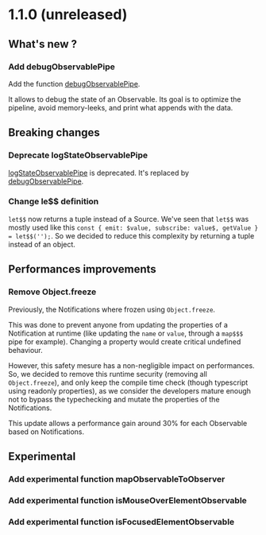 # 1.1.0 (unreleased)

## What's new ?

### Add debugObservablePipe

Add the function [debugObservablePipe](/docs/reference/debug-observable-pipe/).

It allows to debug the state of an Observable. Its goal is to optimize the pipeline, avoid memory-leeks, and print what appends with the data.


## Breaking changes

### Deprecate logStateObservablePipe

[logStateObservablePipe](/docs/reference/log-state-observable-pipe/) is deprecated. It's replaced by [debugObservablePipe](/docs/reference/debug-observable-pipe/).


### Change le$$ definition

`let$$` now returns a tuple instead of a Source.
We've seen that `let$$` was mostly used like this `const { emit: $value, subscribe: value$, getValue } = let$$('');`.
So we decided to reduce this complexity by returning a tuple instead of an object.

## Performances improvements

### Remove Object.freeze

Previously, the Notifications where frozen using `Object.freeze`.

This was done to prevent anyone from updating the properties of a Notification at runtime (like updating the `name` or `value`, through a `map$$$` pipe for example).
Changing a property would create critical undefined behaviour.

However, this safety mesure has a non-negligible impact on performances.
So, we decided to remove this runtime security (removing all `Object.freeze`), and only keep the compile time check (though typescript using readonly properties),
as we consider the developers mature enough not to bypass the typechecking and mutate the properties of the Notifications.

This update allows a performance gain around 30% for each Observable based on Notifications.

## Experimental

### Add experimental function mapObservableToObserver

### Add experimental function isMouseOverElementObservable

### Add experimental function isFocusedElementObservable


